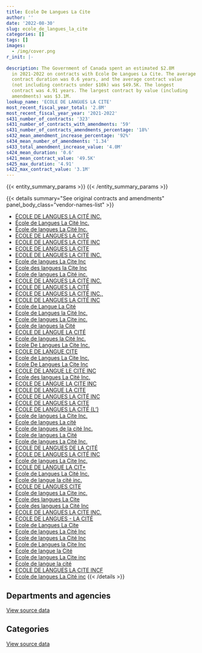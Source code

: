 ```yaml
---
title: Ecole De Langues La Cite
author: ''
date: '2022-08-30'
slug: ecole_de_langues_la_cite
categories: []
tags: []
images:
  - /img/cover.png
r_init: |-
  
description: The Government of Canada spent an estimated $2.8M
  in 2021-2022 on contracts with Ecole De Langues La Cite. The average
  contract duration was 0.6 years, and the average contract value
  (not including contracts under $10k) was $49.5K. The longest
  contract was 4.91 years. The largest contract by value (including
  amendments) was $3.1M.
lookup_name: 'ECOLE DE LANGUES LA CITE'
most_recent_fiscal_year_total: '2.8M'
most_recent_fiscal_year_year: '2021-2022'
s431_number_of_contracts: '323'
s431_number_of_contracts_with_amendments: '59'
s431_number_of_contracts_amendments_percentage: '18%'
s432_mean_amendment_increase_percentage: '92%'
s434_mean_number_of_amendments: '1.34'
s433_total_amendment_increase_value: '4.0M'
s424_mean_duration: '0.6'
s421_mean_contract_value: '49.5K'
s425_max_duration: '4.91'
s422_max_contract_value: '3.1M'
---
```


<script src="/rmarkdown-libs/htmlwidgets/htmlwidgets.js"></script>
<link href="/rmarkdown-libs/datatables-css/datatables-crosstalk.css" rel="stylesheet" />
<script src="/rmarkdown-libs/datatables-binding/datatables.js"></script>
<script src="/rmarkdown-libs/jquery/jquery-3.6.0.min.js"></script>
<link href="/rmarkdown-libs/dt-core-bootstrap/css/dataTables.bootstrap.min.css" rel="stylesheet" />
<link href="/rmarkdown-libs/dt-core-bootstrap/css/dataTables.bootstrap.extra.css" rel="stylesheet" />
<script src="/rmarkdown-libs/dt-core-bootstrap/js/jquery.dataTables.min.js"></script>
<script src="/rmarkdown-libs/dt-core-bootstrap/js/dataTables.bootstrap.min.js"></script>
<link href="/rmarkdown-libs/crosstalk/css/crosstalk.min.css" rel="stylesheet" />
<script src="/rmarkdown-libs/crosstalk/js/crosstalk.min.js"></script>
<script src="/rmarkdown-libs/htmlwidgets/htmlwidgets.js"></script>
<link href="/rmarkdown-libs/datatables-css/datatables-crosstalk.css" rel="stylesheet" />
<script src="/rmarkdown-libs/datatables-binding/datatables.js"></script>
<script src="/rmarkdown-libs/jquery/jquery-3.6.0.min.js"></script>
<link href="/rmarkdown-libs/dt-core-bootstrap/css/dataTables.bootstrap.min.css" rel="stylesheet" />
<link href="/rmarkdown-libs/dt-core-bootstrap/css/dataTables.bootstrap.extra.css" rel="stylesheet" />
<script src="/rmarkdown-libs/dt-core-bootstrap/js/jquery.dataTables.min.js"></script>
<script src="/rmarkdown-libs/dt-core-bootstrap/js/dataTables.bootstrap.min.js"></script>
<link href="/rmarkdown-libs/crosstalk/css/crosstalk.min.css" rel="stylesheet" />
<script src="/rmarkdown-libs/crosstalk/js/crosstalk.min.js"></script>

{{< entity_summary_params >}}
{{< /entity_summary_params >}}

{{< details summary="See original contracts and amendments" panel_body_class="vendor-names-list" >}}
- [ÉCOLE DE LANGUES LA CITÉ INC.](https://search.open.canada.ca/en/ct/?sort=contract_value_f%20desc&page=1&search_text=%22%c3%89COLE%20DE%20LANGUES%20LA%20CIT%c3%89%20INC.%22)
- [École de Langues La Cité Inc.](https://search.open.canada.ca/en/ct/?sort=contract_value_f%20desc&page=1&search_text=%22%c3%89cole%20de%20Langues%20La%20Cit%c3%a9%20Inc.%22)
- [École de langues La Cité Inc.](https://search.open.canada.ca/en/ct/?sort=contract_value_f%20desc&page=1&search_text=%22%c3%89cole%20de%20langues%20La%20Cit%c3%a9%20Inc.%22)
- [ÉCOLE DE LANGUES LA CITÉ](https://search.open.canada.ca/en/ct/?sort=contract_value_f%20desc&page=1&search_text=%22%c3%89COLE%20DE%20LANGUES%20LA%20CIT%c3%89%22)
- [ECOLE DE LANGUES LA CITE INC](https://search.open.canada.ca/en/ct/?sort=contract_value_f%20desc&page=1&search_text=%22ECOLE%20DE%20LANGUES%20LA%20CITE%20INC%22)
- [ECOLE DE LANGUES LA CITE](https://search.open.canada.ca/en/ct/?sort=contract_value_f%20desc&page=1&search_text=%22ECOLE%20DE%20LANGUES%20LA%20CITE%22)
- [ECOLE DE LANGUES LA CITE INC.](https://search.open.canada.ca/en/ct/?sort=contract_value_f%20desc&page=1&search_text=%22ECOLE%20DE%20LANGUES%20LA%20CITE%20INC.%22)
- [Ecole de langues La Cite Inc](https://search.open.canada.ca/en/ct/?sort=contract_value_f%20desc&page=1&search_text=%22Ecole%20de%20langues%20La%20Cite%20Inc%22)
- [Ecole des langues la Cite Inc](https://search.open.canada.ca/en/ct/?sort=contract_value_f%20desc&page=1&search_text=%22Ecole%20des%20langues%20la%20Cite%20Inc%22)
- [École de langues La Cité inc.](https://search.open.canada.ca/en/ct/?sort=contract_value_f%20desc&page=1&search_text=%22%c3%89cole%20de%20langues%20La%20Cit%c3%a9%20inc.%22)
- [ECOLE DE LANGUES LA CITÉ INC.](https://search.open.canada.ca/en/ct/?sort=contract_value_f%20desc&page=1&search_text=%22ECOLE%20DE%20LANGUES%20LA%20CIT%c3%89%20INC.%22)
- [ECOLE DE LANGUES LA CITÉ](https://search.open.canada.ca/en/ct/?sort=contract_value_f%20desc&page=1&search_text=%22ECOLE%20DE%20LANGUES%20LA%20CIT%c3%89%22)
- [ÉCOLE DE LANGUES LA CITÉ INC.,](https://search.open.canada.ca/en/ct/?sort=contract_value_f%20desc&page=1&search_text=%22%c3%89COLE%20DE%20LANGUES%20LA%20CIT%c3%89%20INC.%2c%22)
- [ECOLE DE LANGUES LA CITÉ INC](https://search.open.canada.ca/en/ct/?sort=contract_value_f%20desc&page=1&search_text=%22ECOLE%20DE%20LANGUES%20LA%20CIT%c3%89%20INC%22)
- [École de Langue La Cité](https://search.open.canada.ca/en/ct/?sort=contract_value_f%20desc&page=1&search_text=%22%c3%89cole%20de%20Langue%20La%20Cit%c3%a9%22)
- [Ecole de Langues la Cité Inc.](https://search.open.canada.ca/en/ct/?sort=contract_value_f%20desc&page=1&search_text=%22Ecole%20de%20Langues%20la%20Cit%c3%a9%20Inc.%22)
- [Ecole de langues La Cite inc.](https://search.open.canada.ca/en/ct/?sort=contract_value_f%20desc&page=1&search_text=%22Ecole%20de%20langues%20La%20Cite%20inc.%22)
- [École de langues la Cité](https://search.open.canada.ca/en/ct/?sort=contract_value_f%20desc&page=1&search_text=%22%c3%89cole%20de%20langues%20la%20Cit%c3%a9%22)
- [ÉCOLE DE LANGUE LA CITÉ](https://search.open.canada.ca/en/ct/?sort=contract_value_f%20desc&page=1&search_text=%22%c3%89COLE%20DE%20LANGUE%20LA%20CIT%c3%89%22)
- [Ecole de langues la Cité Inc.](https://search.open.canada.ca/en/ct/?sort=contract_value_f%20desc&page=1&search_text=%22Ecole%20de%20langues%20la%20Cit%c3%a9%20Inc.%22)
- [Ecole De Langues La Cite Inc.](https://search.open.canada.ca/en/ct/?sort=contract_value_f%20desc&page=1&search_text=%22Ecole%20De%20Langues%20La%20Cite%20Inc.%22)
- [ECOLE DE LANGUE CITE](https://search.open.canada.ca/en/ct/?sort=contract_value_f%20desc&page=1&search_text=%22ECOLE%20DE%20LANGUE%20CITE%22)
- [Ecole de Langues La Cite Inc.](https://search.open.canada.ca/en/ct/?sort=contract_value_f%20desc&page=1&search_text=%22Ecole%20de%20Langues%20La%20Cite%20Inc.%22)
- [Ecole De Langues La Cite Inc](https://search.open.canada.ca/en/ct/?sort=contract_value_f%20desc&page=1&search_text=%22Ecole%20De%20Langues%20La%20Cite%20Inc%22)
- [ECOLE DE LANGUE LE CITE INC](https://search.open.canada.ca/en/ct/?sort=contract_value_f%20desc&page=1&search_text=%22ECOLE%20DE%20LANGUE%20LE%20CITE%20INC%22)
- [École des langues La Cité Inc.](https://search.open.canada.ca/en/ct/?sort=contract_value_f%20desc&page=1&search_text=%22%c3%89cole%20des%20langues%20La%20Cit%c3%a9%20Inc.%22)
- [ECOLE DE LANGUE LA CITE INC](https://search.open.canada.ca/en/ct/?sort=contract_value_f%20desc&page=1&search_text=%22ECOLE%20DE%20LANGUE%20LA%20CITE%20INC%22)
- [ECOLE DE LANGUE LA CITE](https://search.open.canada.ca/en/ct/?sort=contract_value_f%20desc&page=1&search_text=%22ECOLE%20DE%20LANGUE%20LA%20CITE%22)
- [ÉCOLE DE LANGUES LA CITÉ INC](https://search.open.canada.ca/en/ct/?sort=contract_value_f%20desc&page=1&search_text=%22%c3%89COLE%20DE%20LANGUES%20LA%20CIT%c3%89%20%20INC%22)
- [ÉCOLE DE LANGUES LA CITE](https://search.open.canada.ca/en/ct/?sort=contract_value_f%20desc&page=1&search_text=%22%c3%89COLE%20DE%20LANGUES%20LA%20CITE%22)
- [ÉCOLE DE LANGUES LA CITÉ (L’)](https://search.open.canada.ca/en/ct/?sort=contract_value_f%20desc&page=1&search_text=%22%c3%89COLE%20DE%20LANGUES%20LA%20CIT%c3%89%20%28L%27%29%22)
- [Ecole de langues La Cite Inc.](https://search.open.canada.ca/en/ct/?sort=contract_value_f%20desc&page=1&search_text=%22Ecole%20de%20langues%20La%20Cite%20Inc.%22)
- [École de langues La cité](https://search.open.canada.ca/en/ct/?sort=contract_value_f%20desc&page=1&search_text=%22%c3%89cole%20de%20langues%20La%20cit%c3%a9%22)
- [Ecole de langues de la cité Inc.](https://search.open.canada.ca/en/ct/?sort=contract_value_f%20desc&page=1&search_text=%22Ecole%20de%20langues%20de%20la%20cit%c3%a9%20Inc.%22)
- [École de langues La Cité](https://search.open.canada.ca/en/ct/?sort=contract_value_f%20desc&page=1&search_text=%22%c3%89cole%20de%20langues%20La%20Cit%c3%a9%22)
- [Ecole de langues La Cité Inc.](https://search.open.canada.ca/en/ct/?sort=contract_value_f%20desc&page=1&search_text=%22Ecole%20de%20langues%20La%20Cit%c3%a9%20Inc.%22)
- [ECOLE DE LANGUES DE LA CITÉ](https://search.open.canada.ca/en/ct/?sort=contract_value_f%20desc&page=1&search_text=%22ECOLE%20DE%20LANGUES%20DE%20LA%20CIT%c3%89%22)
- [ÉCOLE DE LANGUES LA CITÉ INC](https://search.open.canada.ca/en/ct/?sort=contract_value_f%20desc&page=1&search_text=%22%c3%89COLE%20DE%20LANGUES%20LA%20CIT%c3%89%20INC%22)
- [École de langues La Cite Inc.](https://search.open.canada.ca/en/ct/?sort=contract_value_f%20desc&page=1&search_text=%22%c3%89cole%20de%20langues%20La%20Cite%20Inc.%22)
- [ECOLE DE LANGUE LA CIT+](https://search.open.canada.ca/en/ct/?sort=contract_value_f%20desc&page=1&search_text=%22ECOLE%20DE%20LANGUE%20LA%20CIT%2b%22)
- [Ecole de Langues La Cité Inc.](https://search.open.canada.ca/en/ct/?sort=contract_value_f%20desc&page=1&search_text=%22Ecole%20de%20Langues%20La%20Cit%c3%a9%20Inc.%22)
- [École de langue la cité inc.](https://search.open.canada.ca/en/ct/?sort=contract_value_f%20desc&page=1&search_text=%22%c3%89cole%20de%20langue%20la%20cit%c3%a9%20inc.%22)
- [ECOLE DE LANGUES CITE](https://search.open.canada.ca/en/ct/?sort=contract_value_f%20desc&page=1&search_text=%22ECOLE%20DE%20LANGUES%20CITE%22)
- [École de langues La Cite inc.](https://search.open.canada.ca/en/ct/?sort=contract_value_f%20desc&page=1&search_text=%22%c3%89cole%20de%20langues%20La%20Cite%20inc.%22)
- [Ecole des langues La Cite](https://search.open.canada.ca/en/ct/?sort=contract_value_f%20desc&page=1&search_text=%22Ecole%20des%20langues%20La%20Cite%22)
- [École des langues La Cité Inc](https://search.open.canada.ca/en/ct/?sort=contract_value_f%20desc&page=1&search_text=%22%c3%89cole%20des%20langues%20La%20Cit%c3%a9%20Inc%22)
- [ÉCOLE DE LANGUES LA CITE INC.](https://search.open.canada.ca/en/ct/?sort=contract_value_f%20desc&page=1&search_text=%22%c3%89COLE%20DE%20LANGUES%20LA%20CITE%20INC.%22)
- [ÉCOLE DE LANGUES - LA CITÉ](https://search.open.canada.ca/en/ct/?sort=contract_value_f%20desc&page=1&search_text=%22%c3%89COLE%20DE%20LANGUES%20-%20LA%20CIT%c3%89%22)
- [Ecole de Langues La Cite](https://search.open.canada.ca/en/ct/?sort=contract_value_f%20desc&page=1&search_text=%22Ecole%20de%20Langues%20La%20Cite%22)
- [Ecole de langues La Cité Inc](https://search.open.canada.ca/en/ct/?sort=contract_value_f%20desc&page=1&search_text=%22Ecole%20de%20langues%20La%20Cit%c3%a9%20Inc%22)
- [École de langues La Cité Inc](https://search.open.canada.ca/en/ct/?sort=contract_value_f%20desc&page=1&search_text=%22%c3%89cole%20de%20langues%20La%20Cit%c3%a9%20Inc%22)
- [Ecole de Langues la Cite Inc](https://search.open.canada.ca/en/ct/?sort=contract_value_f%20desc&page=1&search_text=%22Ecole%20de%20Langues%20la%20Cite%20Inc%22)
- [École de langue la Cité](https://search.open.canada.ca/en/ct/?sort=contract_value_f%20desc&page=1&search_text=%22%c3%89cole%20de%20langue%20la%20Cit%c3%a9%22)
- [Ecole de langues La Cite inc](https://search.open.canada.ca/en/ct/?sort=contract_value_f%20desc&page=1&search_text=%22Ecole%20de%20langues%20La%20Cite%20inc%22)
- [École de langue la cité](https://search.open.canada.ca/en/ct/?sort=contract_value_f%20desc&page=1&search_text=%22%c3%89cole%20de%20langue%20la%20cit%c3%a9%22)
- [ECOLE DE LANGUES LA CITE INCF](https://search.open.canada.ca/en/ct/?sort=contract_value_f%20desc&page=1&search_text=%22ECOLE%20DE%20LANGUES%20LA%20CITE%20INCF%22)
- [École de langues La Cité inc](https://search.open.canada.ca/en/ct/?sort=contract_value_f%20desc&page=1&search_text=%22%c3%89cole%20de%20langues%20La%20Cit%c3%a9%20inc%22)
{{< /details >}}

## Departments and agencies

<div id="htmlwidget-1" style="width:100%;height:auto;" class="datatables html-widget"></div>
<script type="application/json" data-for="htmlwidget-1">{"x":{"style":"bootstrap","filter":"none","vertical":false,"data":[["<a href=\"/departments/aafc-aac/\">Agriculture and Agri-Food Canada<\/a>","<a href=\"/departments/aandc-aadnc/\">Crown-Indigenous Relations and Northern Affairs Canada<\/a>","<a href=\"/departments/cbsa-asfc/\">Canada Border Services Agency<\/a>","<a href=\"/departments/cfia-acia/\">Canadian Food Inspection Agency<\/a>","<a href=\"/departments/cpc-cpp/\">Civilian Review and Complaints Commission for the RCMP<\/a>","<a href=\"/departments/cra-arc/\">Canada Revenue Agency<\/a>","<a href=\"/departments/csc-scc/\">Correctional Service of Canada<\/a>","<a href=\"/departments/dnd-mdn/\">National Defence<\/a>","<a href=\"/departments/ec/\">Environment and Climate Change Canada<\/a>","<a href=\"/departments/esdc-edsc/\">Employment and Social Development Canada<\/a>","<a href=\"/departments/feddevontario/\">Federal Economic Development Agency for Southern Ontario<\/a>","<a href=\"/departments/fja-cmf/\">Office of the Commissioner for Federal Judicial Affairs Canada<\/a>","<a href=\"/departments/hc-sc/\">Health Canada<\/a>","<a href=\"/departments/ic/\">Innovation, Science and Economic Development Canada<\/a>","<a href=\"/departments/irb-cisr/\">Immigration and Refugee Board of Canada<\/a>","<a href=\"/departments/isc-sac/\">Indigenous Services Canada<\/a>","<a href=\"/departments/jus/\">Department of Justice Canada<\/a>","<a href=\"/departments/nrcan-rncan/\">Natural Resources Canada<\/a>","<a href=\"/departments/oag-bvg/\">Office of the Auditor General of Canada<\/a>","<a href=\"/departments/osfi-bsif/\">Office of the Superintendent of Financial Institutions Canada<\/a>","<a href=\"/departments/pc/\">Parks Canada<\/a>","<a href=\"/departments/pco-bcp/\">Privy Council Office<\/a>","<a href=\"/departments/phac-aspc/\">Public Health Agency of Canada<\/a>","<a href=\"/departments/pwgsc-tpsgc/\">Public Services and Procurement Canada<\/a>","<a href=\"/departments/ssc-spc/\">Shared Services Canada<\/a>","<a href=\"/departments/statcan/\">Statistics Canada<\/a>","<a href=\"/departments/tbs-sct/\">Treasury Board of Canada Secretariat<\/a>","<a href=\"/departments/tc/\">Transport Canada<\/a>"],[null,null,62480.95,9393.91,18569.2,null,123446.09,713018.37,114966.69,null,null,68699.05,165225.88,67008.5,null,null,38290.05,80095.98,47260.23,null,53886.6,15732.5,14826.21,178192.87,null,121423.76,1170429.9,78357.05],[30018.86,null,83636.43,null,23614.7,null,null,698445.17,277370.07,11250,25965,80434.12,194756.39,22632,32000,18645,98120.07,21840,61815.7,null,null,null,44824.51,126910.03,9521.08,285714.29,1537744.25,11520],[58056.65,13417.02,13230,null,30260,17355,null,444618.52,264939.07,null,null,90868.92,36318.89,null,25290,null,12138.75,23674,32091.75,null,72231.19,null,7714.29,75868.2,8413.97,280000,1254802.57,107914.05],[4541.65,44659.53,23220.34,null,20558,null,null,314546.19,654434.69,null,null,71051.3,84183.14,29888,193690.65,null,null,null,0,39603.15,51852.26,null,null,80754.32,null,549180,488600.39,199180.58]],"container":"<table class=\"table table-striped table-hover row-border order-column display\">\n  <thead>\n    <tr>\n      <th>Department<\/th>\n      <th>2018-2019<\/th>\n      <th>2019-2020<\/th>\n      <th>2020-2021<\/th>\n      <th>2021-2022<\/th>\n    <\/tr>\n  <\/thead>\n<\/table>","options":{"order":[[4,"desc"]],"pageLength":10,"autoWidth":true,"columnDefs":[{"targets":1,"render":"function(data, type, row, meta) {\n    return type !== 'display' ? data : DTWidget.formatCurrency(data, \"$\", 2, 3, \",\", \".\", true, null);\n  }"},{"targets":2,"render":"function(data, type, row, meta) {\n    return type !== 'display' ? data : DTWidget.formatCurrency(data, \"$\", 2, 3, \",\", \".\", true, null);\n  }"},{"targets":3,"render":"function(data, type, row, meta) {\n    return type !== 'display' ? data : DTWidget.formatCurrency(data, \"$\", 2, 3, \",\", \".\", true, null);\n  }"},{"targets":4,"render":"function(data, type, row, meta) {\n    return type !== 'display' ? data : DTWidget.formatCurrency(data, \"$\", 2, 3, \",\", \".\", true, null);\n  }"},{"width":"16%","targets":[1,2,3,4]},{"className":"dt-right","targets":[1,2,3,4]}],"orderClasses":false}},"evals":["options.columnDefs.0.render","options.columnDefs.1.render","options.columnDefs.2.render","options.columnDefs.3.render"],"jsHooks":[]}</script>
<p class="text-right">
<a href="https://github.com/GoC-Spending/contracts-data/tree/main/data/out/vendors/ecole_de_langues_la_cite/summary_by_fiscal_year_by_department.csv" class="source-data-link btn btn-link">View source data</a>
</p>

## Categories

<div id="htmlwidget-2" style="width:100%;height:auto;" class="datatables html-widget"></div>
<script type="application/json" data-for="htmlwidget-2">{"x":{"style":"bootstrap","filter":"none","vertical":false,"data":[["<a href=\"/categories/professional_services/\">Professional services<\/a>","<a href=\"/categories/security_and_protection/\">Security and protection<\/a>","<a href=\"/categories/human_capital/\">Human capital<\/a>"],[null,null,3141303.77],[null,null,3696777.66],[null,null,2869202.84],[110740,23220.34,2715983.86]],"container":"<table class=\"table table-striped table-hover row-border order-column display\">\n  <thead>\n    <tr>\n      <th>Category<\/th>\n      <th>2018-2019<\/th>\n      <th>2019-2020<\/th>\n      <th>2020-2021<\/th>\n      <th>2021-2022<\/th>\n    <\/tr>\n  <\/thead>\n<\/table>","options":{"order":[[4,"desc"]],"dom":"t","pageLength":30,"autoWidth":true,"columnDefs":[{"targets":1,"render":"function(data, type, row, meta) {\n    return type !== 'display' ? data : DTWidget.formatCurrency(data, \"$\", 2, 3, \",\", \".\", true, null);\n  }"},{"targets":2,"render":"function(data, type, row, meta) {\n    return type !== 'display' ? data : DTWidget.formatCurrency(data, \"$\", 2, 3, \",\", \".\", true, null);\n  }"},{"targets":3,"render":"function(data, type, row, meta) {\n    return type !== 'display' ? data : DTWidget.formatCurrency(data, \"$\", 2, 3, \",\", \".\", true, null);\n  }"},{"targets":4,"render":"function(data, type, row, meta) {\n    return type !== 'display' ? data : DTWidget.formatCurrency(data, \"$\", 2, 3, \",\", \".\", true, null);\n  }"},{"width":"16%","targets":[1,2,3,4]},{"className":"dt-right","targets":[1,2,3,4]}],"orderClasses":false,"lengthMenu":[10,25,30,50,100]}},"evals":["options.columnDefs.0.render","options.columnDefs.1.render","options.columnDefs.2.render","options.columnDefs.3.render"],"jsHooks":[]}</script>
<p class="text-right">
<a href="https://github.com/GoC-Spending/contracts-data/tree/main/data/out/vendors/ecole_de_langues_la_cite/summary_by_fiscal_year_by_category.csv" class="source-data-link btn btn-link">View source data</a>
</p>
